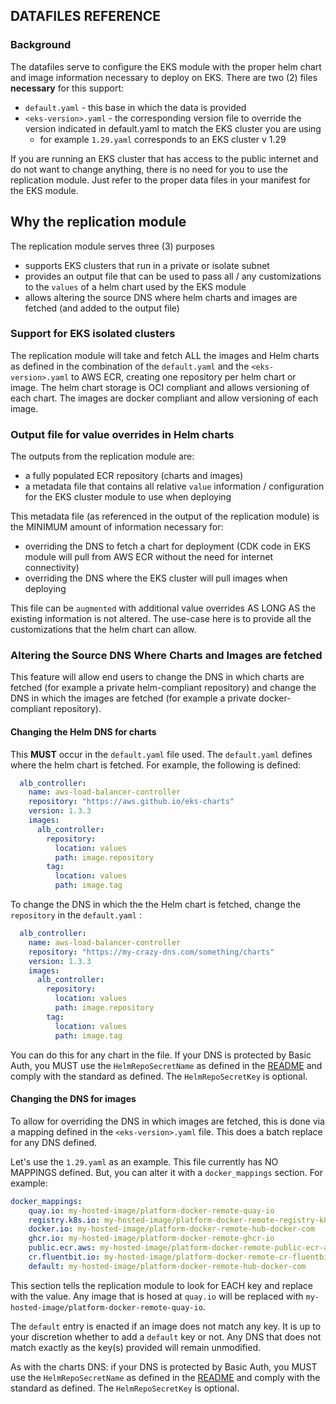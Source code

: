 ## DATAFILES REFERENCE

### Background
The datafiles serve to configure the EKS module with the proper helm chart and image information necessary to deploy on EKS.  There are two (2) files **necessary** for this support:
- `default.yaml` - this base in which the data is provided
- `<eks-version>.yaml` - the corresponding version file to override the version indicated in default.yaml to match the EKS cluster you are using
    - for example `1.29.yaml` corresponds to an EKS cluster v 1.29

If you are running an EKS cluster that has access to the public internet and do not want to change anything, there is no need for you to use the replication module.  Just refer to the proper data files in your manifest for the EKS module.

## Why the replication module
The replication module serves three (3) purposes
- supports EKS clusters that run in a private or isolate subnet
- provides an output file that can be used to pass all / any customizations to the `values` of a helm chart used by the EKS module 
- allows altering the source DNS where helm charts and images are fetched (and added to the output file)

### Support for EKS isolated clusters
The replication module will take and fetch ALL the images and Helm charts as defined in the combination of the `default.yaml` and the `<eks-version>.yaml` to AWS ECR, creating one repository per helm chart or image.  The helm chart storage is OCI compliant and allows versioning of each chart.  The images are docker compliant and allow versioning of each image.

### Output file for value overrides in Helm charts
The outputs from the replication module are:
- a fully populated ECR repository (charts and images)
- a metadata file that contains all relative `value` information / configuration for the EKS cluster module to use when deploying

This metadata file (as referenced in the output of the replication module) is the MINIMUM amount of information necessary for:
- overriding the DNS to fetch a chart for deployment (CDK code in EKS module will pull from AWS ECR without the need for internet connectivity)
- overriding the DNS where the EKS cluster will pull images when deploying 

This file can be `augmented` with additional value overrides AS LONG AS the existing information is not altered.  The use-case here is to provide all the customizations that the helm chart can allow.  


### Altering the Source DNS Where Charts and Images are fetched
This feature will allow end users to change the DNS in which charts are fetched (for example a private helm-compliant repository) and change the DNS in which the images are fetched (for example a private docker-compliant repository).  

#### Changing the Helm DNS for charts
This **MUST** occur in the `default.yaml` file used.  The `default.yaml` defines where the helm chart is fetched.  For example, the following is defined:
```yaml
  alb_controller:
    name: aws-load-balancer-controller
    repository: "https://aws.github.io/eks-charts"
    version: 1.3.3
    images:
      alb_controller:
        repository:
          location: values
          path: image.repository
        tag:
          location: values
          path: image.tag
```

To change the DNS in which the the Helm chart is fetched, change the `repository` in the `default.yaml` :
```yaml
  alb_controller:
    name: aws-load-balancer-controller
    repository: "https://my-crazy-dns.com/something/charts"
    version: 1.3.3
    images:
      alb_controller:
        repository:
          location: values
          path: image.repository
        tag:
          location: values
          path: image.tag
```
You can do this for any chart in the file.  If your DNS is protected by Basic Auth, you MUST use the `HelmRepoSecretName` as defined in the [README](README.md) and comply with the standard as defined.  The `HelmRepoSecretKey` is optional.  

#### Changing the DNS for images
To allow for overriding the DNS in which images are fetched, this is done via a mapping defined in the `<eks-version>.yaml` file.  This does a batch replace for any DNS defined.

Let's use the `1.29.yaml` as an example.  This file currently has NO MAPPINGS defined.  But, you can alter it with a `docker_mappings` section.  For example:

```yaml
docker_mappings:
    quay.io: my-hosted-image/platform-docker-remote-quay-io
    registry.k8s.io: my-hosted-image/platform-docker-remote-registry-k8s-io
    docker.io: my-hosted-image/platform-docker-remote-hub-docker-com
    ghcr.io: my-hosted-image/platform-docker-remote-ghcr-io
    public.ecr.aws: my-hosted-image/platform-docker-remote-public-ecr-aws
    cr.fluentbit.io: my-hosted-image/platform-docker-remote-cr-fluentbit-io
    default: my-hosted-image/platform-docker-remote-hub-docker-com
```

This section tells the replication module to look for EACH key and replace with the value.  Any image that is hosed at `quay.io` will be replaced with `my-hosted-image/platform-docker-remote-quay-io`.

The `default` entry is enacted if an image does not match any key.  It is up to your discretion whether to add a `default` key or not.  Any DNS that does not match exactly as the key(s) provided will remain unmodified. 

As with the charts DNS: if your DNS is protected by Basic Auth, you MUST use the `HelmRepoSecretName` as defined in the [README](README.md) and comply with the standard as defined.  The `HelmRepoSecretKey` is optional. 